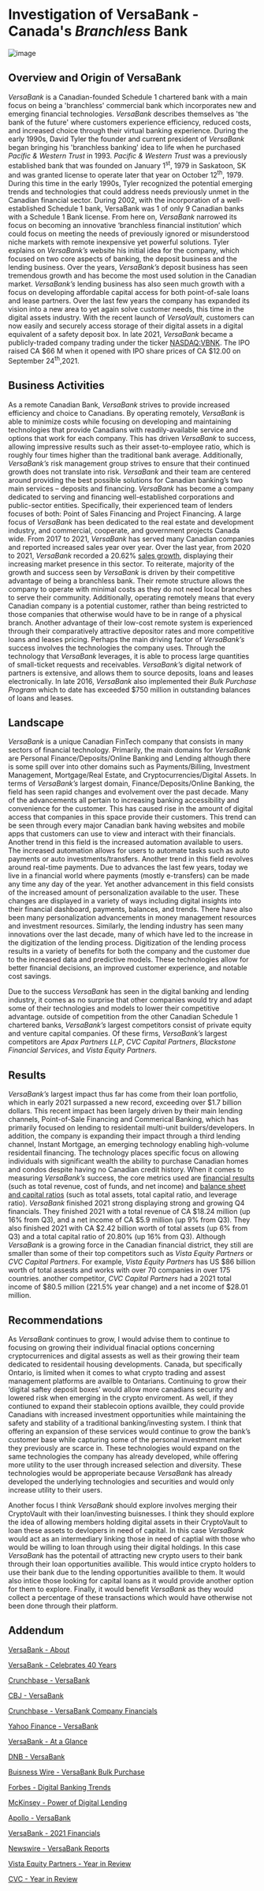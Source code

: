 # Investigation of VersaBank - Canada's *Branchless* Bank
![image](https://user-images.githubusercontent.com/97655096/155903306-274c2623-9b34-4ceb-b076-8352861010e4.jpeg)

## Overview and Origin of VersaBank 
*VersaBank* is a Canadian-founded Schedule 1 chartered bank with a main focus on being a 'branchless' commercial bank which incorporates new and emerging financial technologies. *VersaBank* describes themselves as 'the bank of the future' where customers experience efficiency, reduced costs, and increased choice through their virtual banking experience. During the early 1990s, David Tyler the founder and current president of *VersaBank* began bringing his 'branchless banking' idea to life when he purchased *Pacific & Western Trust* in 1993.  *Pacific & Western Trust* was a previously established bank that was founded on January 1<sup>st</sup>, 1979 in Saskatoon, SK and was granted license to operate later that year on October 12<sup>th</sup>, 1979. During this time in the early 1990s, Tyler recognized the potential emerging trends and technologies that could address needs previously unmet in the Canadian financial sector. During 2002, with the incorporation of a well-established Schedule 1 bank, VersaBank was 1 of only 9 Canadian banks with a Schedule 1 Bank license. From here on, *VersaBank* narrowed its focus on becoming an innovative ‘branchless financial institution’ which could focus on meeting the needs of previously ignored or misunderstood niche markets with remote inexpensive yet powerful solutions. Tyler explains on *VersaBank’s* website his initial idea for the company, which focused on two core aspects of banking, the deposit business and the lending business. Over the years, *VersaBank’s* deposit business has seen tremendous growth and has become the most used solution in the Canadian market. *VersaBank’s* lending business has also seen much growth with a focus on developing affordable capital access for both point-of-sale loans and lease partners. Over the last few years the company has expanded its vision into a new area to yet again solve customer needs, this time in the digital assets industry. With the recent launch of *VersaVault*, customers can now easily and securely access storage of their digital assets in a digital equivalent of a safety deposit box. In late 2021, *VersaBank* became a publicly-traded company trading under the ticker [NASDAQ:VBNK](https://www.nasdaq.com/market-activity/stocks/vbnk/real-time). The IPO raised CA $66 M when it opened with IPO share prices of CA $12.00 on September 24<sup>th</sup>,2021.  

## Business Activities 
As a remote Canadian Bank, *VersaBank* strives to provide increased efficiency and choice to Canadians. By operating remotely, *VersaBank* is able to minimize costs while focusing on developing and maintaining technologies that provide Canadians with readily-available service and options that work for each company. This has driven *VersaBank* to success, allowing impressive results such as their asset-to-employee ratio, which is roughly four times higher than the traditional bank average. Additionally, *VersaBank’s* risk management group strives to ensure that their continued growth does not translate into risk. *VersaBank* and their team are centered around providing the best possible solutions for Canadian banking’s two main services – deposits and financing. *VersaBank* has become a company dedicated to serving and financing well-established corporations and public-sector entities. Specifically, their experienced team of lenders focuses of both: Point of Sales Financing and Project Financing. A large focus of *VersaBank* has been dedicated to the real estate and development industry, and commercial, cooperate, and government projects Canada wide. From 2017 to 2021, *VersaBank* has served many Canadian companies and reported increased sales year over year. Over the last year, from 2020 to 2021, *VersaBank* recorded a 20.62% [sales growth](https://www.dnb.com/business-directory/company-profiles.versabank.9e0aee52c866f6417b7df9aed64c7881.html), displaying their increasing market presence in this sector. To reiterate, majority of the growth and success seen by *VersaBank* is driven by their competitive advantage of being a branchless bank. Their remote structure allows the company to operate with minimal costs as they do not need local branches to serve their community. Additionally, operating remotely means that every Canadian company is a potential customer, rather than being restricted to those companies that otherwise would have to be in range of a physical branch. Another advantage of their low-cost remote system is experienced through their comparatively attractive depositor rates and more competitive loans and leases pricing. Perhaps the main driving factor of *VersaBank’s* success involves the technologies the company uses. Through the technology that *VersaBank* leverages, it is able to process large quantities of small-ticket requests and receivables. *VersaBank’s* digital network of partners is extensive, and allows them to source deposits, loans and leases electronically. In late 2016, *VersaBank* also implemented their *Bulk Purchase Program* which to date has exceeded $750 million in outstanding balances of loans and leases.

## Landscape 
*VersaBank* is a unique Canadian FinTech company that consists in many sectors of financial technology. Primarily, the main domains for *VersaBank* are Personal Finance/Deposits/Online Banking and Lending although there is some spill over into other domains such as Payments/Billing, Investment Management, Mortgage/Real Estate, and Cryptocurrencies/Digital Assets. In terms of *VersaBank’s* largest domain, Finance/Deposits/Online Banking, the field has seen rapid changes and evolvement over the past decade. Many of the advancements all pertain to increasing banking accessibility and convenience for the customer. This has caused rise in the amount of digital access that companies in this space provide their customers. This trend can be seen through every major Canadian bank having websites and mobile apps that customers can use to view and interact with their financials. Another trend in this field is the increased automation available to users. The increased automation allows for users to automate tasks such as auto payments or auto investments/transfers. Another trend in this field revolves around real-time payments. Due to advances the last few years, today we live in a financial world where payments (mostly e-transfers) can be made any time any day of the year. Yet another advancement in this field consists of the increased amount of personalization available to the user. These changes are displayed in a variety of ways including digital insights into their financial dashboard, payments, balances, and trends. There have also been many personalization advancements in money management resources and investment resources. Similarly, the lending industry has seen many innovations over the last decade, many of which have led to the increase in the digitization of the lending process. Digitization of the lending process results in a variety of benefits for both the company and the customer due to the increased data and predictive models. These technologies allow for better financial decisions, an improved customer experience, and notable cost savings.

Due to the success *VersaBank* has seen in the digital banking and lending industry, it comes as no surprise that other companies would try and adapt some of their technologies and models to lower their competitive advantage. outside of competition from the other Canadian Schedule 1 chartered banks, *VersaBank’s* largest competitors consist of private equity and venture capital companies. Of these firms, *VersaBank’s* largest competitors are *Apax Partners LLP*, *CVC Capital Partners*, *Blackstone Financial Services*, and *Vista Equity Partners*. 

## Results
*VersaBank’s* largest impact thus far has come from their loan portfolio, which in early 2021 surpassed a new record, exceeding over $1.7 billion dollars. This recent impact has been largely driven by their main lending channels, Point-of-Sale Financing and Commerical Banking, which has primarily focused on lending to residentail multi-unit builders/developers. In addition, the company is expanding their impact through a third lending channel, Instant Mortgage, an emerging technology enabling high-volume residentail financing. The technology places specific focus on allowing individuals with significant wealth the ability to purchase Canadian homes and condos despite having no Canadian credit history. When it comes to measuring *VersaBank’s* success, the core metrics used are [financial results](https://www.newswire.ca/news-releases/versabank-reports-continued-strong-financial-results-for-the-fourth-quarter-and-year-end-2021-highlighted-by-record-net-income-for-each-period-and-a-record-loan-portfolio-880908601.html) (such as total revenue, cost of funds, and net income) and [balance sheet and capital ratios](https://www.newswire.ca/news-releases/versabank-reports-continued-strong-financial-results-for-the-fourth-quarter-and-year-end-2021-highlighted-by-record-net-income-for-each-period-and-a-record-loan-portfolio-880908601.html) (such as total assets, total capital ratio, and leverage ratio). *VersaBank* finished 2021 strong displaying strong and growing Q4 financials. They finished 2021 with a total revenue of CA $18.24 million (up 16% from Q3), and a net income of CA $5.9 million (up 9% from Q3). They also finished 2021 with CA $2.42 billion worth of total assets (up 6% from Q3) and a total capital ratio of 20.80% (up 16% from Q3). Although *VersaBank* is a growing force in the Canadian financial district, they still are smaller than some of their top competitors such as *Vista Equity Partners* or *CVC Capital Partners*. For example, *Vista Equity Partners* has US $86 billion worth of total assests and works with over 70 companies in over 175 countries. another competitor, *CVC Capital Partners* had a 2021 total income of $80.5 million (221.5% year change) and a net income of $28.01 million.

## Recommendations 
As *VersaBank* continues to grow, I would advise them to continue to focusing on growing their individual finacial options concerning cryptocurrenices and digital assests as well as their growing their team dedicated to residentail housing developments. Canada, but specifically Ontario, is limited when it comes to what crypto trading and assest management platforms are availble to Ontarians. Continuing to grow their ‘digital saftey deposit boxes’ would allow more canadians security and lowered risk when emerging in the crypto enviroment. As well, if they contiuned to expand their stablecoin options availble, they could provide Canadians with increased investment opportunities while maintaining the safety and stability of a traditional banking/investing system. I think that offering an expansion of these services would continue to grow the bank’s customer base while capturing some of the personal investment market they previously are scarce in. These technologies would expand on the same technologies the company has already developed, while offering more utility to the user through increased selection and diversity. These technologies would be approperiate because *VersaBank* has already developed the underlying technologies and securities and would only increase utility to their users.

Another focus I think *VersaBank* should explore involves merging their CryptoVault with their loan/investing buisnesses. I think they should explore the idea of allowing members holding digital assets in their CryptoVault to loan these assets to devlopers in need of capital. In this case *VersaBank* would act as an intermediary linking those in need of captial with those who would be willing to loan through using their digital holdings. In this case *VersaBank* has the potentail of attracting new crypto users to their bank through their loan opportunities availible. This would intice crypto holders to use their bank due to the lending opportunities availible to them. It would also intice those looking for capital loans as it would provide another option for them to explore. Finally, it would benefit *VersaBank* as they would collect a percentage of these transactions which would have otherwise not been done through their platform.   

## Addendum 
[VersaBank - About](https://www.versabank.com/about/)

[VersaBank - Celebrates 40 Years](https://www.versabank.com/versabank-celebrates-40-years-as-canadas-bank-of-the-future/)

[Crunchbase - VersaBank](https://www.crunchbase.com/organization/versabankg)

[CBJ - VersaBank](https://www.cbj.ca/versabank/)

[Crunchbase - VersaBank Company Financials](https://www.crunchbase.com/organization/versabank/company_financials)

[Yahoo Finance - VersaBank](https://finance.yahoo.com/quote/VBNK/)

[VersaBank - At a Glance](https://www.versabank.com/about/at-a-glance/)

[DNB - VersaBank](https://www.dnb.com/business-directory/company-profiles.versabank.9e0aee52c866f6417b7df9aed64c7881.html)

[Buisness Wire - VersaBank Bulk Purchase](https://www.businesswire.com/news/home/20160920006395/en/VersaBank-Exceeds-750-Million-Milestone-Bulk-Purchase)

[Forbes - Digital Banking Trends](https://www.forbes.com/sites/lizfrazierpeck/2021/03/22/digital-banking-trends-evolve-in-2021-but-customer-needs-stay-the-same/?sh=5721779f1cd3)

[McKinsey - Power of Digital Lending](https://www.mckinsey.com/industries/financial-services/our-insights/banking-matters/the-power-of-digital-lending)

[Apollo - VersaBank](https://www.apollo.io/companies/VersaBank/5d323acdf6512538a45ae63a?chart=count)

[VersaBank - 2021 Financials](https://www.versabank.com/versabank-achieves-record-loan-assets-with-significantly-increased-origination-activity-to-date-in-the-first-quarter-of-2021/)

[Newswire - VersaBank Reports](https://www.versabank.com/versabank-achieves-record-loan-assets-with-significantly-increased-origination-activity-to-date-in-the-first-quarter-of-2021/)

[Vista Equity Partners - Year in Review](https://2021.vistaequitypartners.com/year-in-review/p/1)

[CVC - Year in Review](https://www.cvc.com.au/wp-content/uploads/CVC-Ltd-2021-AR-Web.pdf)
